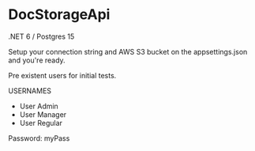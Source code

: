 # DocStorageApi

.NET 6 / Postgres 15

Setup your connection string and AWS S3 bucket on the appsettings.json and you're ready.

Pre existent users for initial tests.

USERNAMES  
- User Admin 
- User Manager 
- User Regular 

Password: myPass
